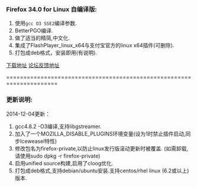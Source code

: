 ### Firefox 34.0 for Linux 自编译版:

1. 使用`gcc O3 SSE2`编译参数.
2. BetterPGO编译.
3. 做了适当的精简,中文化.
4. 集成了FlashPlayer_linux_x64与支付宝官方的linux x64插件(可删除).
5. 打包成deb格式，安装即用(有说明).

[下载地址][1]	[论坛反馈地址][2]

=====================================================================

### 更新说明:

2014-12-04更新：

1. gcc4.8.2 -O3编译,支持libgstreamer.
2. 加入了一个MOZILLA_DISABLE_PLUGINS环境变量(设为1时禁止插件启动,同步Iceweasel特性)
3. 修改包名为firefox-private,以防止linux发行版滚动更新时被覆盖.
   (如需卸载,请使用sudo dpkg -r firefox-private)
4. 启用unified source构建,启用了cloog优化.
5. 打包成deb格式,支持debian/ubuntu安装.支持centos/rhel linux (6.2或以上) 版本.

[1]: http://sourceforge.net/projects/libportable/files/
[2]: http://bbs.kafan.cn/thread-1611465-1-1.html
